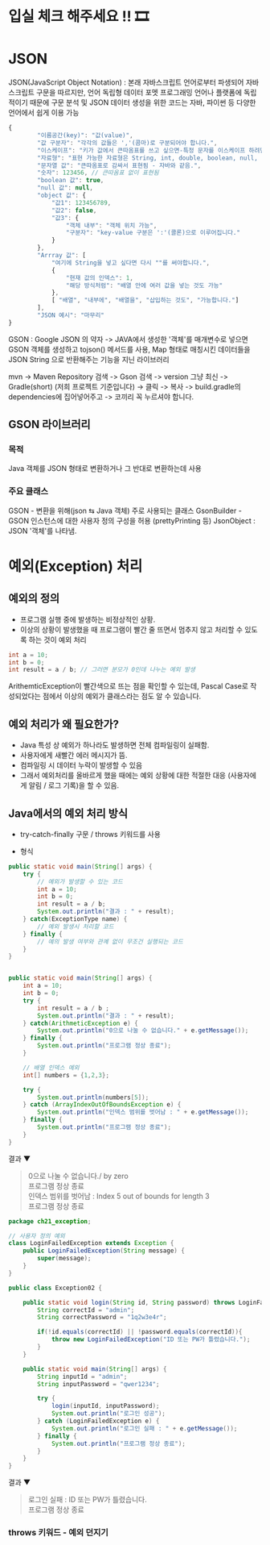 # 입실 체크 해주세요 !! 🎞

# JSON

JSON(JavaScript Object Notation) : 본래 자바스크립트 언어로부터 파생되어 자바스크립트 구문을 따르지만, 언어 독립형 데이터 포멧
프로그래밍 언어나 플랫폼에 독립적이기 때문에 구문 분석 및 JSON 데이터 생성을 위한 코드는 자바, 파이썬 등 다양한 언어에서 쉽게 이용 가능

```js
{
        "이름공간(key)": "값(value)",
        "값 구분자": "각각의 값들은 ','(콤마)로 구분되어야 합니다.",
        "이스케이프": "키가 값에서 큰따옴표를 쓰고 싶으면-특정 문자를 이스케이프 하려면- \" 처럼 문자 앞에 역슬래시를 붙입니다.",
        "자료형": "표현 가능한 자료형은 String, int, double, boolean, null, object, array 6개 입니다.",
        "문자열 값": "큰따옴표로 감싸서 표현됨 - 자바와 같음.",
        "숫자": 123456, // 큰따옴표 없이 표현됨
        "boolean 값": true,
        "null 값": null,
        "object 값": {
            "값1": 123456789,
            "값2": false,
            "값3": {
                "객체 내부": "객체 위치 가능",
                "구분자": "key-value 구분은 ':'(콜론)으로 이루어집니다."
            }
        },
        "Arrray 값": [
            "여기에 String을 넣고 싶다면 다시 ""를 써야합니다.",
            {
                "현재 값의 인덱스": 1,
                "해당 방식처럼": "배열 안에 여러 값을 넣는 것도 가능"
            },
            [ "배열", "내부에", "배열을", "삽입하는 것도", "가능합니다."]
        ],
        "JSON 예시": "마무리"
}
```

GSON : Google JSON 의 약자 -> JAVA에서 생성한 '객체'를 매개변수로
넣으면 GSON 객체를 생성하고 tojson() 메서드를 사용,
Map 형태로 매칭시킨 데이터들을 JSON String 으로 반환해주는 기능을
지닌 라이브러리

mvn -> Maven Repository 검색 -> Gson 검색 -> version 그냥 최신
-> Gradle(short) (저희 프로젝트 기준입니다) -> 클릭 -> 복사
-> build.gradle의 dependencies에 집어넣어주고 -> 코끼리 꼭
누르셔야 합니다.

## GSON 라이브러리
### 목적
Java 객체를 JSON 형태로 변환하거나 그 반대로 변환하는데 사용
### 주요 클래스
GSON - 변환을 위해(json ⇆ Java 객체) 주로 사용되는 클래스
GsonBuilder - GSON 인스턴스에 대한 사용자 정의 구성을 허용
    (prettyPrinting 등)
JsonObject : JSON '객체'를 나타냄.



# 예외(Exception) 처리

## 예외의 정의
- 프로그램 실행 중에 발생하는 비정상적인 상황.
- 이상의 상황이 발생했을 때 프로그램이 빨간 줄 뜨면서
    멈추지 않고 처리할 수 있도록 하는 것이 예외 처리

```java
int a = 10;
int b = 0;
int result = a / b; // 그러면 분모가 0인데 나누는 예외 발생
```

ArithemticException이 빨간색으로 뜨는 점을 확인할 수 있는데,
Pascal Case로 작성되었다는 점에서 이상의 예외가 클래스라는 점도
알 수 있습니다.

## 예외 처리가 왜 필요한가?
- Java 특성 상 예외가 하나라도 발생하면 전체 컴파일링이 실패함.
- 사용자에게 새빨간 에러 메시지가 뜸.
- 컴파일링 시 데이터 누락이 발생할 수 있음
- 그래서 예외처리를 올바르게 했을 때에는 예외 상황에 대한 적절한 대응
  (사용자에게 알림 / 로그 기록)을 할 수 있음.

## Java에서의 예외 처리 방식
- try-catch-finally 구문 / throws 키워드를 사용

- 형식
```java
public static void main(String[] args) {
    try {
        // 예외가 발생할 수 있는 코드
        int a = 10;
        int b = 0;
        int result = a / b;
        System.out.println("결과 : " + result);
    } catch(ExceptionType name) {
        // 예외 발생시 처리할 코드
    } finally {
        // 예의 발생 여부와 관꼐 없이 무조건 실행되는 코드
    }
} 
```

```java

public static void main(String[] args) {
    int a = 10;
    int b = 0;
    try {
        int result = a / b ;
        System.out.println("결과 : " + result);
    } catch(ArithmeticException e) {
        System.out.println("0으로 나눌 수 없습니다." + e.getMessage());
    } finally {
        System.out.println("프로그램 정상 종료");
    }

    // 배열 인덱스 예외
    int[] numbers = {1,2,3};

    try {
        System.out.println(numbers[5]);
    } catch (ArrayIndexOutOfBoundsException e) {
        System.out.println("인덱스 범위를 벗어남 : " + e.getMessage());
    } finally {
        System.out.println("프로그램 정상 종료");
    }
}
```

결과 ▼
> 0으로 나눌 수 없습니다./ by zero\
> 프로그램 정상 종료\
> 인덱스 범위를 벗어남 : Index 5 out of bounds for length 3\
> 프로그램 정상 종료


```java
package ch21_exception;

// 사용자 정의 예외
class LoginFailedException extends Exception {
    public LoginFailedException(String message) {
        super(message);
    }
}

public class Exception02 {

    public static void login(String id, String password) throws LoginFailedException {
        String correctId = "admin";
        String correctPassword = "1q2w3e4r";

        if(!id.equals(correctId) || !password.equals(correctId)){
            throw new LoginFailedException("ID 또는 PW가 틀렸습니다.");
        }
    }

    public static void main(String[] args) {
        String inputId = "admin";
        String inputPassword = "qwer1234";

        try {
            login(inputId, inputPassword);
            System.out.println("로그인 성공");
        } catch (LoginFailedException e) {
            System.out.println("로그인 실패 : " + e.getMessage());
        } finally {
            System.out.println("프로그램 정상 종료");
        }
    }
}
```

결과 ▼
> 로그인 실패 : ID 또는 PW가 틀렸습니다.\
프로그램 정상 종료




### throws 키워드 - 예외 던지기